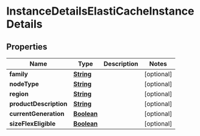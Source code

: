 

# InstanceDetailsElastiCacheInstanceDetails


## Properties

| Name | Type | Description | Notes |
|------------ | ------------- | ------------- | -------------|
|**family** | [**String**](String.md) |  |  [optional] |
|**nodeType** | [**String**](String.md) |  |  [optional] |
|**region** | [**String**](String.md) |  |  [optional] |
|**productDescription** | [**String**](String.md) |  |  [optional] |
|**currentGeneration** | [**Boolean**](Boolean.md) |  |  [optional] |
|**sizeFlexEligible** | [**Boolean**](Boolean.md) |  |  [optional] |



